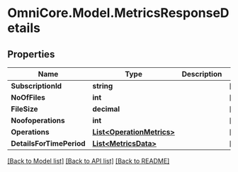 # OmniCore.Model.MetricsResponseDetails

## Properties

Name | Type | Description | Notes
------------ | ------------- | ------------- | -------------
**SubscriptionId** | **string** |  | [optional] 
**NoOfFiles** | **int** |  | [optional] 
**FileSize** | **decimal** |  | [optional] 
**Noofoperations** | **int** |  | [optional] 
**Operations** | [**List&lt;OperationMetrics&gt;**](OperationMetrics.md) |  | [optional] 
**DetailsForTimePeriod** | [**List&lt;MetricsData&gt;**](MetricsData.md) |  | [optional] 

[[Back to Model list]](../README.md#documentation-for-models) [[Back to API list]](../README.md#documentation-for-api-endpoints) [[Back to README]](../README.md)

